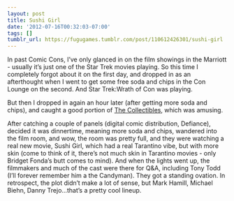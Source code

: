```yaml
---
layout: post
title: Sushi Girl
date: '2012-07-16T00:32:03-07:00'
tags: []
tumblr_url: https://fugugames.tumblr.com/post/110612426301/sushi-girl
---
```

In past Comic Cons, I’ve only glanced in on the film showings in the Marriott - usually it’s just one of the Star Trek movies playing. So this time I completely forgot about it on the first day, and dropped in as an afterthought when I went to get some free soda and chips in the Con Lounge on the second. And Star Trek:Wrath of Con was playing.

But then I dropped in again an hour later (after getting more soda and chips), and caught a good portion of [The Collectibles](http://www.the-collectibles.com/), which was amusing.

After catching a couple of panels (digital comic distribution, Defiance), decided it was dinnertime, meaning more soda and chips, wandered into the film room, and wow, the room was pretty full, and they were watching a real new movie, Sushi Girl, which had a real Tarantino vibe, but with more skin (come to think of it, there’s not much skin in Tarantino movies - only Bridget Fonda’s butt comes to mind). And when the lights went up, the filmmakers and much of the cast were there for Q&A, including Tony Todd (I’ll forever remember him a the Candyman). They got a standing ovation. In retrospect, the plot didn’t make a lot of sense, but Mark Hamill, Michael Biehn, Danny Trejo…that’s a pretty cool lineup.


